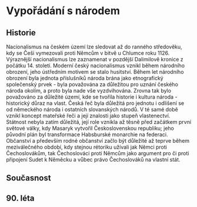 # Vypořádání s národem

## Historie

Nacionalismus na českém území lze sledovat až do ranného středověku, kdy se Češi vymezovali proti Němcům v bitvě u Chlumce roku 1126. Výraznější nacionalismus lze zaznamenat v pozdější Dalimilově kronice z počátku 14. století. Moderní český nacionalismus vznikl během národního obrození, jeho ústředním motivem se stalo husitství. Během let národního obrození byla jednota příslušníků národa brána jako etnografický společenský prvek - byla považována za důležitou pro uznání českého národa okolím, a proto byla nade vše vyzdvihována. Zrovna tak bylo považováno za důležité území, kde se tvořila historie i kultura národa - historický důraz na vlast. Česká řeč byla důležitá pro jednotu i odlišení se od německého národa i ostatních slovanských národů. V té samé době vznikl koncept mateřské řeči a její znalosti jako stupeň vlastenectví. Státnost nebyla zatím důležitá, její role vznikla až těsně před začátkem první světové války, kdy Masaryk vytvořil Československou republiku; jeho původní plán byl transformace Habsburské monarchie na federaci. Občanství a především rodné občanství začlo být důležité až teprve během meziválečného období, kdy stejnou rétoriku užívali jak Němci proti Čechoslovákům, tak Čechoslováci proti Němcům jako argument pro či proti připojení Sudet k Něměcku a vůbec právo Čechoslováků na vlastní stát.

## Současnost

## 90. léta
